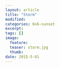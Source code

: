 ```yaml
---
layout: article
title: "Storm"
modified:
categories: 6x6-sunset
excerpt:
tags: []
image:
  feature:
  teaser: storm.jpg
  thumb:
date: 2015-5-01
---
```

